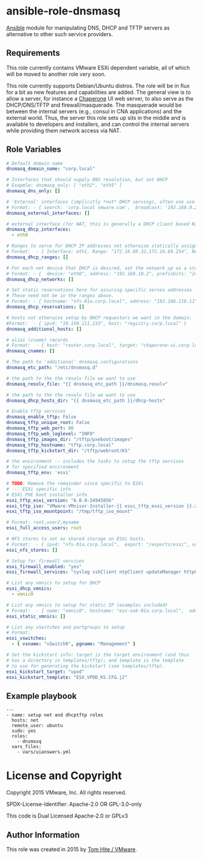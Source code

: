 # ansible-role-dnsmasq

[Ansible](https://github.com/ansible/ansible) module for manipulating
DNS, DHCP and TFTP servers as alternative to other such service
providers.

## Requirements

This role currently contains VMware ESXi dependent variable, all of which
will be moved to another role very soon.

This role currently supports Debian/Ubuntu distros. The role will be in flux
for a bit as new features and capabilities are added. The general view is to
allow a server, for instance a [Chaperone](https://github.com/vmware/chaperone)
UI web server, to also serve as the DHCP/DNS/TFTP and firewall/masquerade. The
masquerade would be between the internal servers (e.g., consul in CNA
applications) and the external world. Thus, the server this role sets up sits in
the middle and is available to developers and installers, and can control the
internal servers while providing them network access via NAT.

## Role Variables

```yaml
# Default domain name
dnsmasq_domain_name: "corp.local"

# Interfaces that should supply DNS resolution, but not DHCP
# Exapmle: dnsmasq_only: [ "eth2", "eth5" ]
dnsmasq_dns_only: []

# 'External' interfaces (implicitly *not* DHCP serving), often one use for external NAT
# Format: - { search: 'corp.local vmware.com',  broadcast: '192.168.0.255', prefixbits: "24", netmask: '255.255.255.0',  dns1: '10.148.20.5', dns2: '10.148.20.6', address: '192.168.0.2', device: 'eth3', type: 'static', gateway: '192.168.0.1', name: "public"}
dnsmasq_external_interfaces: []

# external interface (for NAT, this is generally a DHCP client based NIC).
dnsmasq_dhcp_interfaces:
  - eth0

# Ranges to serve for DHCP IP addresses not otherwise statically assigned.
# Format:  - { Interface: eth1, Range: "172.16.69.32,172.16.69.254", Netmask: "255.255.255.0", Lease: 1440, DNS: "172.16.69.1" }
dnsmasq_dhcp_ranges: []

# For each net device that DHCP is desired, set the network up as a static router interface.
# Format: - {  device: "eth0", address: "192.168.10.2", prefixbits: "24", netmask: "255.255.255.0", broadcast: "192.168.10.255",  range: "192.168.10.3,static", lease: 1440, dns: "192.168.10.2", name: "management" }
dnsmasq_dhcp_networks: []

# Set static reservations here for assuring specific serves addresses
# These need not be in the ranges above.
# Format: - { hostname: "nfs-01a.corp.local", address: "192.168.110.11", mac: "00:50:56:03:3e:b0" }
dnsmasq_dhcp_reservations: []

# hosts not otherwise setup by DHCP requestors we want in the domain.
#Format:  - { ipv4: "10.150.111.233", host: "registry.corp.local" }
dnsmasq_additional_hosts: []

# alias (cname) records
# Format:  - { host: "router.corp.local", target: "chaperone-ui.corp.local" }
dnsmasq_cnames: []

# The path to 'additional' dnsmasq configurations
dnsmasq_etc_path: "/etc/dnsmasq.d"

# the path to the the resolv file we want to use
dnsmasq_resolv_file: "{{ dnsmasq_etc_path }}/dnsmasq.resolv"

# the path to the the resolv file we want to use
dnsmasq_dhcp_hosts_dir: "{{ dnsmasq_etc_path }}/dhcp-hosts"

# Enable tftp services
dnsmasq_enable_tftp: False
dnsmasq_tftp_unique_root: False
dnsmasq_tftp_web_port: 80
dnsmasq_tftp_web_loglevel: "INFO"
dnsmasq_tftp_images_dir: "/tftp/pxeboot/images"
dnsmasq_tftp_hostname: "tftp.corp.local"
dnsmasq_tftp_kickstart_dir: "/tftp/webroot/KS"

# the environment -- includes the tasks to setup the tftp services
# for specified environment
dnsmasq_tftp_env: 'esxi'

# TODO: Remove the remainder since specific to ESXi
# --- ESXi specific info
# ESXi PXE boot installer info
esxi_tftp_esxi_version: "6.0.0-24945856"
esxi_tftp_iso: "VMware-VMvisor-Installer-{{ esxi_tftp_esxi_version }}.x86_64.iso"
esxi_tftp_iso_mountpoint: "/tmp/tftp_iso_mount"

# Format: root,user2,myname
esxi_full_access_users: root

# NFS stores to set as shared storage on ESXi hosts.
# Format:  - { ipv4: "nfs-01a.corp.local",  export: "/exports/esxi", vol_name: "nfs-01a" }
esxi_nfs_stores: []

# Setup for firewall services
esxi_firewall_enabled: "yes"
esxi_firewall_services: "syslog sshClient ntpClient updateManager httpClient netdump"

# List any vmnics to setup for DHCP
esxi_dhcp_vmnics:
  - vmnic0

# List any vmnics to setup for static IP (examples included)
# Format:  - { name: "vmnic0", hostname: "esx-oob-01a.corp.local",  address: "192.168.110.50", netmask: "255.255.255.0", gateway: "192.168.110.1", dns1: "192.168.110.1" }
esxi_static_vmnics: []

# List any vSwitches and portgroups to setup
# Format:
esxi_vswitches:
  - { vsname: "vSwitch0", pgname: "Management" }

# Set the kickstart info: target is the target environment (and thus
# has a directory in templates/tftp/; and template is the template
# to use for generating the kickstart (see templates/tftp).
esxi_kickstart_target: "vpod"
esxi_kickstart_template: "ESX_VPOD_KS.CFG.j2"
```

## Example playbook

```
---
- name: setup net and dhcptftp roles
  hosts: net
  remote_user: ubuntu
  sudo: yes
  roles:
    - dnsmasq
  vars_files:
    - vars/uianswers.yml
```

# License and Copyright

Copyright 2015 VMware, Inc.  All rights reserved.

SPDX-License-Identifier: Apache-2.0 OR GPL-3.0-only

This code is Dual Licensed Apache-2.0 or GPLv3

## Author Information

This role was created in 2015 by [Tom Hite / VMware](http://www.vmware.com/).
